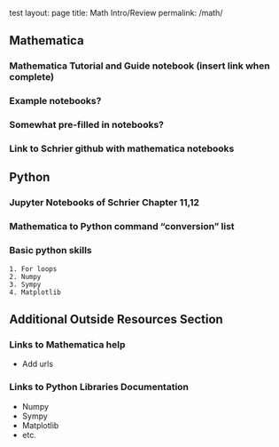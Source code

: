 test
layout: page
title: Math Intro/Review
permalink: /math/

## Mathematica  
### Mathematica Tutorial and Guide notebook (insert link when complete)
### Example notebooks?
### Somewhat pre-filled in notebooks?
### Link to Schrier github with mathematica notebooks



## Python
### Jupyter Notebooks of Schrier Chapter 11,12
### Mathematica to Python command “conversion” list
### Basic python skills
    1. For loops
    2. Numpy
    3. Sympy
    4. Matplotlib


## Additional Outside Resources Section
### Links to Mathematica help
  - Add urls
### Links to Python Libraries Documentation
  - Numpy
  - Sympy
  - Matplotlib
  - etc.
